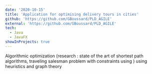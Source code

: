 ```yaml
---
date: '2020-10-15'
title: 'Application for optimising delivery tours in cities'
github: 'https://github.com/GBoussard/PLD_AGILE'
external: 'https://github.com/GBoussard/PLD_AGILE'
tech:
  - Java
  - JavaFX
showInProjects: true
---
```


Algorithmic optimization (research : state of the art of shortest path algorithms, traveling salesman problem
with constraints using ) using heuristics and graph theory
